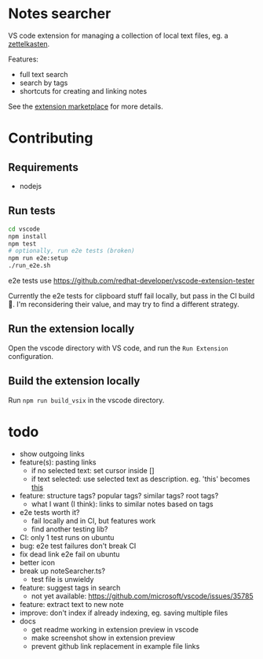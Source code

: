 # Notes searcher

VS code extension for managing a collection of local text files, eg. a
[zettelkasten](https://zettelkasten.de/posts/overview/).

Features:
- full text search
- search by tags
- shortcuts for creating and linking notes

See the [extension marketplace](https://marketplace.visualstudio.com/items?itemName=uozuaho.note-searcher) for more details.


# Contributing

## Requirements

- nodejs


## Run tests

```sh
cd vscode
npm install
npm test
# optionally, run e2e tests (broken)
npm run e2e:setup
./run_e2e.sh
```

e2e tests use https://github.com/redhat-developer/vscode-extension-tester

Currently the e2e tests for clipboard stuff fail locally, but pass in the CI
build :shrug:. I'm reconsidering their value, and may try to find a different
strategy.


## Run the extension locally

Open the vscode directory with VS code, and run the `Run Extension`
configuration.


## Build the extension locally

Run `npm run build_vsix` in the vscode directory.


# todo
- show outgoing links
- feature(s): pasting links
    - if no selected text: set cursor inside []
    - if text selected: use selected text as description. eg. 'this' becomes [this]()
- feature: structure tags? popular tags? similar tags? root tags?
    - what I want (I think): links to similar notes based on tags
- e2e tests worth it?
    - fail locally and in CI, but features work
    - find another testing lib?
- CI: only 1 test runs on ubuntu
- bug: e2e test failures don't break CI
- fix dead link e2e fail on ubuntu
- better icon
- break up noteSearcher.ts?
    - test file is unwieldy
- feature: suggest tags in search
    - not yet available: https://github.com/microsoft/vscode/issues/35785
- feature: extract text to new note
- improve: don't index if already indexing, eg. saving multiple files
- docs
    - get readme working in extension preview in vscode
    - make screenshot show in extension preview
    - prevent github link replacement in example file links

